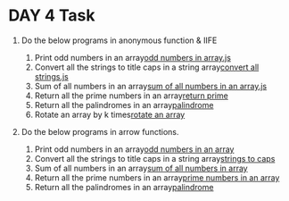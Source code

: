 # DAY 4 Task

1. Do the below programs in anonymous function & IIFE

    1.  Print odd numbers in an array[odd numbers in array.js](./iffe/odd%20numbers%20in%20array.js)
    2. Convert all the strings to title caps in a string array[convert all strings.js](./iffe/Convert%20all%20the%20strings%20to%20title%20caps%20in%20a%20string%20array.js)
    3. Sum of all numbers in an array[sum of all numbers in an array.js](./iffe/sum%20of%20arrays.js)
    4. Return all the prime numbers in an array[return prime](./iffe/return%20all%20the%20prime%20numbers%20in%20array.js)
    5. Return all the palindromes in an array[palindrome](./iffe/Return%20all%20the%20palindromes%20in%20an%20array.js)
    6. Rotate an array by k times[rotate an array](./iffe/Rotate%20an%20array%20by%20k%20times.js)

2. Do the below programs in arrow functions.

    1. Print odd numbers in an array[odd numbers in an array](./arrow/odd.js)
    2. Convert all the strings to title caps in a string array[strings to caps](./arrow/strings%20to%20caps.js)
    3. Sum of all numbers in an array[sum of all numbers in array](./arrow/sum%20of%20all%20numbersin%20an%20array.js)
    4. Return all the prime numbers in an array[prime numbers in an array](./arrow/prime.js)
    5. Return all the palindromes in an array[palindrome](./arrow/palindrome.js)




